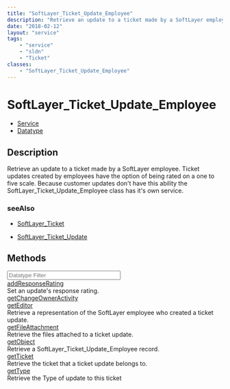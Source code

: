 ```yaml
---
title: "SoftLayer_Ticket_Update_Employee"
description: "Retrieve an update to a ticket made by a SoftLayer employee. Ticket updates created by employees have the option of bein... "
date: "2018-02-12"
layout: "service"
tags:
    - "service"
    - "sldn"
    - "Ticket"
classes:
    - "SoftLayer_Ticket_Update_Employee"
---
```

# SoftLayer_Ticket_Update_Employee
<div id='service-datatype'>
    <ul id='sldn-reference-tabs'>
    <li id='service'> <a href='/reference/services/SoftLayer_Ticket_Update_Employee' >Service</a></li>    <li id='datatype'> <a href='/reference/datatypes/SoftLayer_Ticket_Update_Employee' >Datatype</a></li>
    </ul>
</div>

## Description
Retrieve an update to a ticket made by a SoftLayer employee. Ticket updates created by employees have the option of being rated on a one to five scale. Because customer updates don't have this ability the SoftLayer_Ticket_Update_Employee class has it's own service. 



### seeAlso

* [SoftLayer_Ticket](/reference/services/SoftLayer_Ticket )


* [SoftLayer_Ticket_Update](/reference/datatypes/SoftLayer_Ticket_Update )


        
<div id="properties" class="content">
    <h2>Methods</h2>
    <div class="view-filters">
        <div class="clearfix">
            <div class="search-input-box">
                <input placeholder="Datatype Filter" onkeyup="titleSearch(inputId='edit-combine', divId='method-div', elementClass='method-row')" 
                    type="text" id="edit-combine" value="" size="30" maxlength="128" class="form-text">
            </div>
        </div>
    </div>
    <div id="method-div">
            <div class="method-row">
                        <span class='view-field-title'><a href='/reference/services/SoftLayer_Ticket_Update_Employee/addResponseRating'> addResponseRating</a> </span>
            <div class='views-field-body'>Set an update's response rating.</div>
        </div>
            <div class="method-row">
                        <span class='view-field-title'><a href='/reference/services/SoftLayer_Ticket_Update_Employee/getChangeOwnerActivity'> getChangeOwnerActivity</a> </span>
            <div class='views-field-body'></div>
        </div>
            <div class="method-row">
                        <span class='view-field-title'><a href='/reference/services/SoftLayer_Ticket_Update_Employee/getEditor'> getEditor</a> </span>
            <div class='views-field-body'>Retrieve a representation of the SoftLayer employee who created a ticket update.</div>
        </div>
            <div class="method-row">
                        <span class='view-field-title'><a href='/reference/services/SoftLayer_Ticket_Update_Employee/getFileAttachment'> getFileAttachment</a> </span>
            <div class='views-field-body'>Retrieve the files attached to a ticket update.</div>
        </div>
            <div class="method-row">
                        <span class='view-field-title'><a href='/reference/services/SoftLayer_Ticket_Update_Employee/getObject'> getObject</a> </span>
            <div class='views-field-body'>Retrieve a SoftLayer_Ticket_Update_Employee record.</div>
        </div>
            <div class="method-row">
                        <span class='view-field-title'><a href='/reference/services/SoftLayer_Ticket_Update_Employee/getTicket'> getTicket</a> </span>
            <div class='views-field-body'>Retrieve the ticket that a ticket update belongs to.</div>
        </div>
            <div class="method-row">
                        <span class='view-field-title'><a href='/reference/services/SoftLayer_Ticket_Update_Employee/getType'> getType</a> </span>
            <div class='views-field-body'>Retrieve the Type of update to this ticket</div>
        </div>
        </div>
</div>

